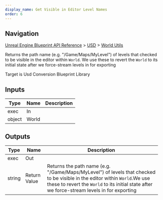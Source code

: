 ```yaml
---
display_name: Get Visible in Editor Level Names
order: 6
---
```

## Navigation

[Unreal Engine Blueprint API Reference](https://dev.epicgames.com/documentation/en-us/unreal-engine/BlueprintAPI) > [USD](https://dev.epicgames.com/documentation/en-us/unreal-engine/BlueprintAPI/USD) > [World Utils](https://dev.epicgames.com/documentation/en-us/unreal-engine/BlueprintAPI/USD/WorldUtils)

Returns the path name (e.g. "/Game/Maps/MyLevel") of levels that checked to be visible in the editor within `World`.
We use these to revert the `World` to its initial state after we force-stream levels in for exporting

Target is Usd Conversion Blueprint Library

## Inputs

| Type | Name | Description |
| --- | --- | --- |
| exec | In |  |
| object | World |  |

## Outputs

| Type | Name | Description |
| --- | --- | --- |
| exec | Out |  |
| string | Return Value | Returns the path name (e.g. "/Game/Maps/MyLevel") of levels that checked to be visible in the editor within `World`.We use these to revert the `World` to its initial state after we force-stream levels in for exporting |
